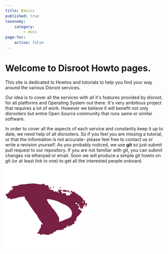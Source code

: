 ```yaml
---
title: Basics
published: true
taxonomy:
    category:
        - docs
page-toc:
    active: false
---
```


# Welcome to **Disroot** Howto pages.

This site is dedicated to Howtos and tutorials to help you find your way around the various Disroot services.

Our idea is to cover all the services with all it's features provided by disroot, for all platforms and Operating System out there. It's very ambitious project that requires a lot of work. However we believe it will benefit not only disrooters but entire Open Source community that runs same or similar software.

In order to cover all the aspects of each service and constantly keep it up to date, we need help of all disrooters. So if you feel you are missing a tutorial, or that the information is not accurate- please feel free to
contact us or write a revision yourself. As you probably noticed, we use **git** so just submit pull request to our repository.
If you are not familiar with git, you can submit changes via etherpad or email. Soon we will produce a simple git howto on git (or at least link to one) to get all the interested people onboard.



![](en/disroot_logo.png)

